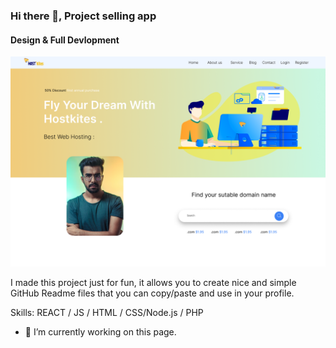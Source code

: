 ### Hi there 👋, Project selling app
#### Design & Full Devlopment
![Design & Full Devlopment](https://github.com/rajaexz/Hostapp/blob/main/public/img/Surface%20Pro%208%20-%201.png)

I made this project just for fun, it allows you to create nice and simple GitHub Readme files that you can copy/paste and use in your profile.

Skills:  REACT / JS / HTML / CSS/Node.js / PHP

- 🔭 I’m currently working on this page. 




